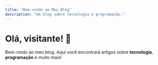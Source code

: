 ```yaml
---
title: "Bem-vindo ao Meu Blog"
description: "Um blog sobre tecnologia e programação."
---
```


# Olá, visitante! 👋

Bem-vindo ao meu blog. Aqui você encontrará artigos sobre **tecnologia**, **programação** e muito mais!
